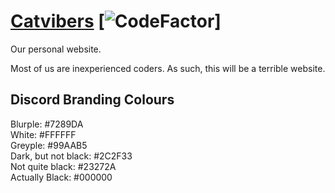 # [Catvibers](https://catvibers.github.io) [![CodeFactor](https://www.codefactor.io/repository/github/catvibers/catvibers.github.io/badge)]
Our personal website.

Most of us are inexperienced coders. As such, this will be a terrible website.

## Discord Branding Colours
Blurple: #7289DA  
White: #FFFFFF  
Greyple: #99AAB5  
Dark, but not black: #2C2F33  
Not quite black: #23272A  
Actually Black: #000000  
